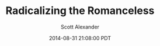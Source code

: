 ---
layout: podcast
title: "Radicalizing the Romanceless"
author: Scott Alexander
description: https://slatestarcodex.com/2014/08/31/radicalizing-the-romanceless/
date: 2014-08-31 21:08:00 PDT
length: 836944
duration: 209
guid: radicalizing-the-romanceless
---